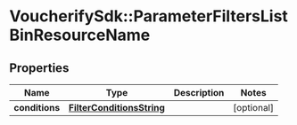 # VoucherifySdk::ParameterFiltersListBinResourceName

## Properties

| Name | Type | Description | Notes |
| ---- | ---- | ----------- | ----- |
| **conditions** | [**FilterConditionsString**](FilterConditionsString.md) |  | [optional] |

